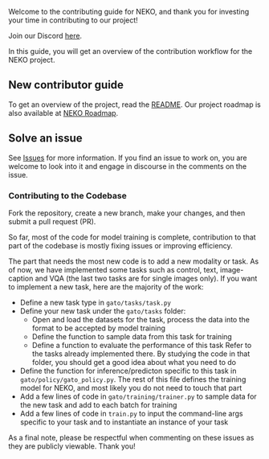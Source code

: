 Welcome to the contributing guide for NEKO, and thank you for investing your time in contributing to our project!

Join our Discord [here](https://discord.gg/a8uDbxzEbM).

In this guide, you will get an overview of the contribution workflow for the NEKO project.

## New contributor guide

To get an overview of the project, read the [README](https://github.com/ManifoldRG/NEKO#readme). Our project roadmap is also available at [NEKO Roadmap](https://docs.google.com/document/d/e/2PACX-1vQ2JVJvSiYmwjDFnppj0_38NCUEdLG8pAdj0Q2tSy1yy4wwQxJOAAzNFwz2Is4TONhgUVnvJzuu5o85/pub).

## Solve an issue

See [Issues](https://github.com/ManifoldRG/NEKO/issues) for more information. If you find an issue to work on, you are welcome to look into it and engage in discourse in the comments on the issue.

### Contributing to the Codebase

Fork the repository, create a new branch, make your changes, and then submit a pull request (PR).

So far, most of the code for model training is complete, contribution to that part of the codebase is mostly fixing issues or improving efficiency.

The part that needs the most new code is to add a new modality or task. As of now, we have implemented some tasks such as control, text, image-caption and VQA (the last two tasks are for single images only). If you want to implement a new task, here are the majority of the work:
- Define a new task type in `gato/tasks/task.py`
- Define your new task under the `gato/tasks` folder:
    - Open and load the datasets for the task, process the data into the format to be accepted by model training
    - Define the function to sample data from this task for training
    - Define a function to evaluate the performance of this task
Refer to the tasks already implemented there. By studying the code in that folder, you should get a good idea about what you need to do
- Define the function for inference/predicton specific to this task in `gato/policy/gato_policy.py`. The rest of this file defines the training model for NEKO, and most likely you do not need to touch that part
- Add a few lines of code in `gato/training/trainer.py` to sample data for the new task and add to each batch for training
- Add a few lines of code in `train.py` to input the command-line args specific to your task and to instantiate an instance of your task

As a final note, please be respectful when commenting on these issues as they are publicly viewable. Thank you!
